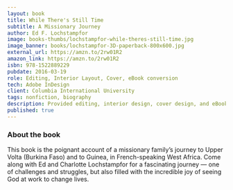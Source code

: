 ```yaml
---
layout: book
title: While There's Still Time
subtitle: A Missionary Journey
author: Ed F. Lochstampfor
image: books-thumbs/lochstampfor-while-theres-still-time.jpg
image_banner: books/lochstampfor-3D-paperback-800x600.jpg
external_url: https://amzn.to/2rw01R2
amazon_link: https://amzn.to/2rw01R2
isbn: 978-1522889229
pubdate: 2016-03-19
role: Editing, Interior Layout, Cover, eBook conversion
tech: Adobe InDesign
client: Columbia International University
tags: nonfiction, biography
description: Provided editing, interior design, cover design, and eBook conversion for this book project.
published: true
---
```


### About the book

This book is the poignant account of a missionary family’s journey to Upper Volta (Burkina Faso) and to Guinea, in French-speaking West Africa. Come along with Ed and Charlotte Lochstampfor for a fascinating journey — one of challenges and struggles, but also filled with the incredible joy of seeing God at work to change lives.